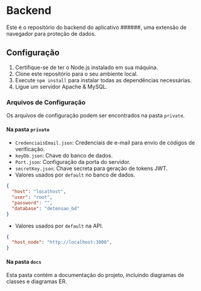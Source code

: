 # Backend

 Este é o repositório do backend do aplicativo ######, uma extensão de navegador para proteção de dados.



## Configuração

1. Certifique-se de ter o Node.js instalado em sua máquina.
2. Clone este repositório para o seu ambiente local.
3. Execute `npm install` para instalar todas as dependências necessárias.
4. Ligue um servidor Apache & MySQL.


### Arquivos de Configuração

Os arquivos de configuração podem ser encontrados na pasta `private`.

#### Na pasta `private`

- `CredenciaisEmail.json`: Credenciais de e-mail para envio de códigos de verificação.
- `keyDb.json`: Chave do banco de dados.
- `Port.json`: Configuração da porta do servidor.
- `secretKey.json`: Chave secreta para geração de tokens JWT.
- Valores usados por `default` no banco de dados.

```json
{
  "host": "localhost",
  "user": "root",
  "password": "",
  "database": "detensao_bd"
}
```

- Valores usados por `default` na API.

```json
{
  "host_node": "http://localhost:3000",
}
```

#### Na pasta `docs`

Esta pasta contém a documentação do projeto, incluindo diagramas de classes e diagramas ER.